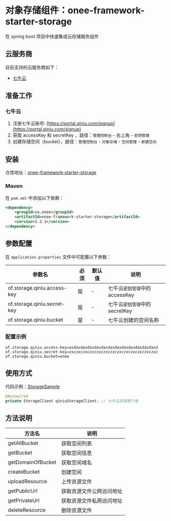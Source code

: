 # 对象存储组件：onee-framework-starter-storage

在 spring boot 项目中快速集成云存储服务组件

## 云服务商

目前支持的云服务商如下：
 
- [七牛云](https://www.qiniu.com)

## 准备工作

### 七牛云

1. 注册七牛云账号: [https://portal.qiniu.com/signup](https://portal.qiniu.com/signup)
2. 获取 accessKey 和 secretKey ，路径：`管理控制台` - 右上角 - `密钥管理`
2. 创建存储空间（bucket），路径：`管理控制台` - `对象存储` - `空间管理` - `新建空间`

## 安装

仓库地址：[onee-framework-starter-storage](https://search.maven.org/artifact/io.onee/onee-framework-starter-storage)

### Maven

在 `pom.xml` 中添加以下依赖：

```xml
<dependency>
    <groupId>io.onee</groupId>
    <artifactId>onee-framework-starter-storage</artifactId>
    <version>1.2.1</version>
</dependency>
```

## 参数配置

在 `application.properties` 文件中可配置以下参数：

| 参数名 | 必须 | 默认值 | 说明 |
| ---- | ---- | ---- | ---- |
| of.storage.qiniu.access-key | 是 | - | 七牛云`密钥管理`中的 accessKey |
| of.storage.qiniu.secret-key | 是 | - | 七牛云`密钥管理`中的 secretKey |
| of.storage.qiniu.bucket | 是 | - | 七牛云创建的空间名称 |

### 配置示例

```properties
of.storage.qiniu.access-key=asdasdasdasdasdasdasdasdasdasdasdasdasd
of.storage.qiniu.secret-key=zxczxczxczxczxczxczxczxczxczxczxczxczxc
of.storage.qiniu.bucket=onee
```

## 使用方式

代码示例：[StorageSample](../onee-framework-sample/src/main/java/io/onee/framework/sample/StorageSample.java)

```java
@Autowired
private StorageClient qiniuStorageClient; // 七牛云存储客户端
```

## 方法说明

| 方法名 | 说明 |
| ---- | ---- |
| getAllBucket | 获取空间列表 |
| getBucket | 获取空间信息 |
| getDomainOfBucket | 获取空间域名 |
| createBucket | 创建空间 |
| uploadResource | 上传资源文件 |
| getPublicUrl | 获取资源文件公网访问地址 |
| getPrivateUrl | 获取资源文件私网访问地址 |
| deleteResource | 删除资源文件 |
